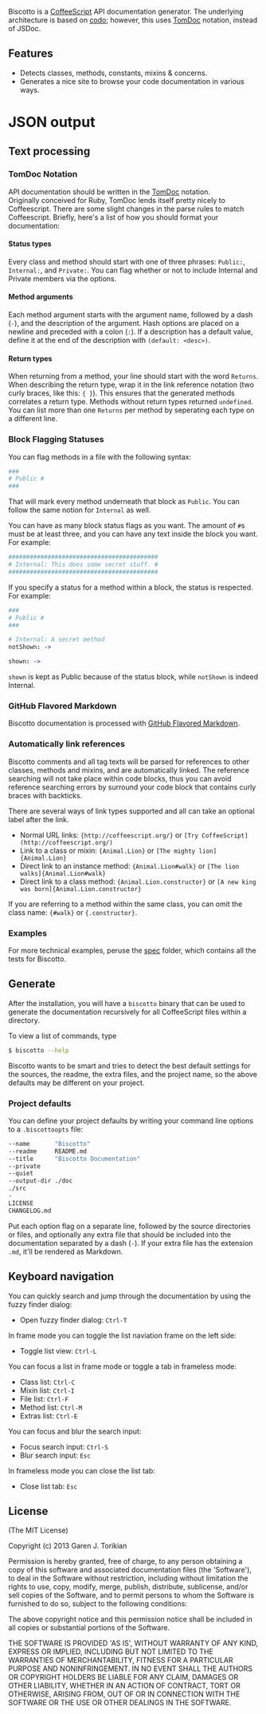 Biscotto is a [CoffeeScript](http://coffeescript.org/) API documentation generator. The underlying architecture is based on [codo](https://github.com/netzpirat/codo); however, this uses [TomDoc](http://tomdoc.org/) notation, instead of JSDoc.

## Features

* Detects classes, methods, constants, mixins & concerns.
* Generates a nice site to browse your code documentation in various ways.
# JSON output

## Text processing

### TomDoc Notation

API documentation should be written in the [TomDoc](http://tomdoc.org/) notation.  
Originally conceived for Ruby, TomDoc lends itself pretty nicely to Coffeescript. 
There are some slight changes in the parse rules to match Coffeescript.
Briefly, here's a list of how you should format your documentation:

#### Status types

Every class and method should start with one of three phrases: `Public:`, `Internal:`,
and `Private:`. You can flag whether or not to include Internal and Private members
via the options.

#### Method arguments

Each method argument starts with the argument name, followed by a dash (`-`), and 
the description of the argument. Hash options are placed on a newline and preceded
with a colon (`:`). If a description has a default value, define it at the end of the
description with `(default: <desc>)`.

#### Return types

When returning from a method, your line should start with the word `Returns`. When
describing the return type, wrap it in the link reference notation (two curly braces,
like this: `{ }`). This ensures that the generated methods correlates a return type.
Methods without return types returned `undefined`. You can list more than one `Returns`
per method by seperating each type on a different line.

### Block Flagging Statuses

You can flag methods in a file with the following syntax:

```coffee
###
# Public #
###
```

That will mark every method underneath that block as `Public`. You can follow the
same notion for `Internal` as well. 

You can have as many block status flags as you want. The amount of `#`s must be at 
least three, and you can have any text inside the block you want. For example:

```coffee
##########################################
# Internal: This does some secret stuff. #
##########################################
```

If you specify a status for a method within a block, the status is respected.
For example:


```coffee
###
# Public #
###

# Internal: A secret method
notShown: ->

shown: ->
```

`shown` is kept as Public because of the status block, while `notShown` is indeed Internal.

### GitHub Flavored Markdown

Biscotto documentation is processed with [GitHub Flavored Markdown](http://github.github.com/github-flavored-markdown/).

### Automatically link references

Biscotto comments and all tag texts will be parsed for references to other classes, methods and mixins, and are automatically
linked. The reference searching will not take place within code blocks, thus you can avoid reference searching errors
by surround your code block that contains curly braces with backticks.

There are several ways of link types supported and all can take an optional label after the link.

* Normal URL links: `{http://coffeescript.org/}` or `[Try CoffeeScript](http://coffeescript.org/)`
* Link to a class or mixin: `{Animal.Lion}` or `[The mighty lion]{Animal.Lion}`
* Direct link to an instance method: `{Animal.Lion#walk}` or `[The lion walks]{Animal.Lion#walk}`
* Direct link to a class method: `{Animal.Lion.constructor}` or `[A new king was born]{Animal.Lion.constructor}`

If you are referring to a method within the same class, you can omit the class name: `{#walk}` or `{.constructor}`.

### Examples

For more technical examples, peruse the [spec](./spec) folder, which contains all
the tests for Biscotto.

## Generate

After the installation, you will have a `biscotto` binary that can be used to generate the documentation recursively for all CoffeeScript files within a directory.

To view a list of commands, type

```bash
$ biscotto --help
```

Biscotto wants to be smart and tries to detect the best default settings for the sources, the readme, the extra files, and
the project name, so the above defaults may be different on your project.

### Project defaults

You can define your project defaults by writing your command line options to a `.biscottoopts` file:

```bash
--name       "Biscotto"
--readme     README.md
--title      "Biscotto Documentation"
--private
--quiet
--output-dir ./doc
./src
-
LICENSE
CHANGELOG.md
```

Put each option flag on a separate line, followed by the source directories or files, and optionally any extra file that
should be included into the documentation separated by a dash (`-`). If your extra file has the extension `.md`, it'll
be rendered as Markdown.

## Keyboard navigation

You can quickly search and jump through the documentation by using the fuzzy finder dialog:

* Open fuzzy finder dialog: `Ctrl-T`

In frame mode you can toggle the list naviation frame on the left side:

* Toggle list view: `Ctrl-L`

You can focus a list in frame mode or toggle a tab in frameless mode:

* Class list: `Ctrl-C`
* Mixin list: `Ctrl-I`
* File list: `Ctrl-F`
* Method list: `Ctrl-M`
* Extras list: `Ctrl-E`

You can focus and blur the search input:

* Focus search input: `Ctrl-S`
* Blur search input: `Esc`

In frameless mode you can close the list tab:

* Close list tab: `Esc`

## License

(The MIT License)

Copyright (c) 2013 Garen J. Torikian

Permission is hereby granted, free of charge, to any person obtaining
a copy of this software and associated documentation files (the
'Software'), to deal in the Software without restriction, including
without limitation the rights to use, copy, modify, merge, publish,
distribute, sublicense, and/or sell copies of the Software, and to
permit persons to whom the Software is furnished to do so, subject to
the following conditions:

The above copyright notice and this permission notice shall be
included in all copies or substantial portions of the Software.

THE SOFTWARE IS PROVIDED 'AS IS', WITHOUT WARRANTY OF ANY KIND,
EXPRESS OR IMPLIED, INCLUDING BUT NOT LIMITED TO THE WARRANTIES OF
MERCHANTABILITY, FITNESS FOR A PARTICULAR PURPOSE AND NONINFRINGEMENT.
IN NO EVENT SHALL THE AUTHORS OR COPYRIGHT HOLDERS BE LIABLE FOR ANY
CLAIM, DAMAGES OR OTHER LIABILITY, WHETHER IN AN ACTION OF CONTRACT,
TORT OR OTHERWISE, ARISING FROM, OUT OF OR IN CONNECTION WITH THE
SOFTWARE OR THE USE OR OTHER DEALINGS IN THE SOFTWARE.
